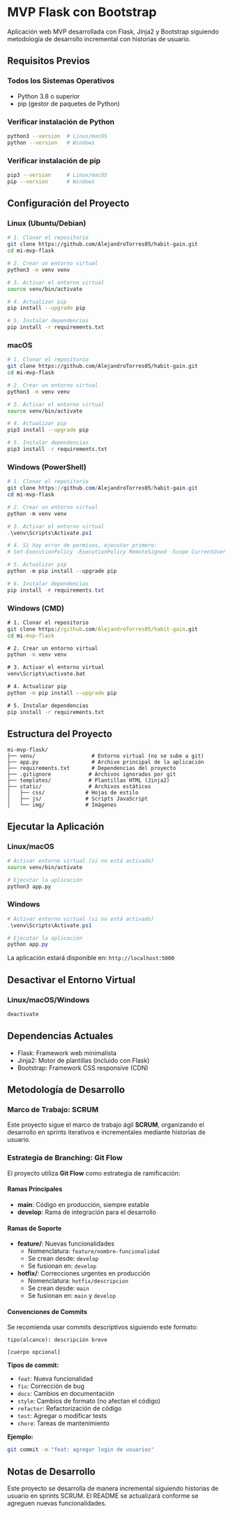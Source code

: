 # MVP Flask con Bootstrap

Aplicación web MVP desarrollada con Flask, Jinja2 y Bootstrap siguiendo metodología de desarrollo incremental con historias de usuario.

## Requisitos Previos

### Todos los Sistemas Operativos

- Python 3.8 o superior
- pip (gestor de paquetes de Python)

### Verificar instalación de Python

```bash
python3 --version  # Linux/macOS
python --version   # Windows
```

### Verificar instalación de pip

```bash
pip3 --version     # Linux/macOS
pip --version      # Windows
```

## Configuración del Proyecto

### Linux (Ubuntu/Debian)

```bash
# 1. Clonar el repositorio
git clone https://github.com/AlejandroTorres05/habit-gain.git
cd mi-mvp-flask

# 2. Crear un entorno virtual
python3 -m venv venv

# 3. Activar el entorno virtual
source venv/bin/activate

# 4. Actualizar pip
pip install --upgrade pip

# 5. Instalar dependencias
pip install -r requirements.txt
```

### macOS

```bash
# 1. Clonar el repositorio
git clone https://github.com/AlejandroTorres05/habit-gain.git
cd mi-mvp-flask

# 2. Crear un entorno virtual
python3 -m venv venv

# 3. Activar el entorno virtual
source venv/bin/activate

# 4. Actualizar pip
pip3 install --upgrade pip

# 5. Instalar dependencias
pip3 install -r requirements.txt
```

### Windows (PowerShell)

```powershell
# 1. Clonar el repositorio
git clone https://github.com/AlejandroTorres05/habit-gain.git
cd mi-mvp-flask

# 2. Crear un entorno virtual
python -m venv venv

# 3. Activar el entorno virtual
.\venv\Scripts\Activate.ps1

# 4. Si hay error de permisos, ejecutar primero:
# Set-ExecutionPolicy -ExecutionPolicy RemoteSigned -Scope CurrentUser

# 5. Actualizar pip
python -m pip install --upgrade pip

# 6. Instalar dependencias
pip install -r requirements.txt
```

### Windows (CMD)

```cmd
# 1. Clonar el repositorio
git clone https://github.com/AlejandroTorres05/habit-gain.git
cd mi-mvp-flask

# 2. Crear un entorno virtual
python -m venv venv

# 3. Activar el entorno virtual
venv\Scripts\activate.bat

# 4. Actualizar pip
python -m pip install --upgrade pip

# 5. Instalar dependencias
pip install -r requirements.txt
```

## Estructura del Proyecto

```
mi-mvp-flask/
├── venv/                  # Entorno virtual (no se sube a git)
├── app.py                 # Archivo principal de la aplicación
├── requirements.txt       # Dependencias del proyecto
├── .gitignore            # Archivos ignorados por git
├── templates/            # Plantillas HTML (Jinja2)
├── static/               # Archivos estáticos
│   ├── css/             # Hojas de estilo
│   ├── js/              # Scripts JavaScript
│   └── img/             # Imágenes
```

## Ejecutar la Aplicación

### Linux/macOS

```bash
# Activar entorno virtual (si no está activado)
source venv/bin/activate

# Ejecutar la aplicación
python3 app.py
```

### Windows

```powershell
# Activar entorno virtual (si no está activado)
.\venv\Scripts\Activate.ps1

# Ejecutar la aplicación
python app.py
```

La aplicación estará disponible en: `http://localhost:5000`

## Desactivar el Entorno Virtual

### Linux/macOS/Windows

```bash
deactivate
```

## Dependencias Actuales

- Flask: Framework web minimalista
- Jinja2: Motor de plantillas (incluido con Flask)
- Bootstrap: Framework CSS responsive (CDN)

## Metodología de Desarrollo

### Marco de Trabajo: SCRUM

Este proyecto sigue el marco de trabajo ágil **SCRUM**, organizando el desarrollo en sprints iterativos e incrementales mediante historias de usuario.

### Estrategia de Branching: Git Flow

El proyecto utiliza **Git Flow** como estrategia de ramificación:

#### Ramas Principales

- **main**: Código en producción, siempre estable
- **develop**: Rama de integración para el desarrollo

#### Ramas de Soporte

- **feature/**: Nuevas funcionalidades
  - Nomenclatura: `feature/nombre-funcionalidad`
  - Se crean desde: `develop`
  - Se fusionan en: `develop`
- **hotfix/**: Correcciones urgentes en producción
  - Nomenclatura: `hotfix/descripcion`
  - Se crean desde: `main`
  - Se fusionan en: `main` y `develop`

#### Convenciones de Commits

Se recomienda usar commits descriptivos siguiendo este formato:

```
tipo(alcance): descripción breve

[cuerpo opcional]

```

**Tipos de commit:**

- `feat`: Nueva funcionalidad
- `fix`: Corrección de bug
- `docs`: Cambios en documentación
- `style`: Cambios de formato (no afectan el código)
- `refactor`: Refactorización de código
- `test`: Agregar o modificar tests
- `chore`: Tareas de mantenimiento

**Ejemplo:**

```bash
git commit -m "feat: agregar login de usuarios"
```

## Notas de Desarrollo

Este proyecto se desarrolla de manera incremental siguiendo historias de usuario en sprints SCRUM. El README se actualizará conforme se agreguen nuevas funcionalidades.
